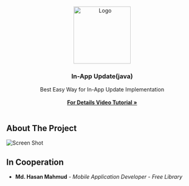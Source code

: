 <br/>
<p align="center">
  <a href="https://github.com/AppBondTech/Easy_InAppUpdate">
    <img src="https://mdhasanmahmud.000webhostapp.com/inappupdate/youtubelogo.png" alt="Logo" width="150" height="150">
  </a>

  <h3 align="center">In-App Update(java)</h3>

  <p align="center">
    Best Easy Way for In-App Update Implementation
    <br/>
    <br/>
    <a href="https://youtu.be/pzFsuzdIUog?si=11HHsECNZsHwcjLu"><strong> For Details Video Tutorial »</strong></a>
    <br/>
    <br/>
	  
## About The Project

![Screen Shot](https://mdhasanmahmud.000webhostapp.com/inappupdate/eF05z.png)

## In Cooperation

* **Md. Hasan Mahmud** - *Mobile Application Developer* - *Free Library*
